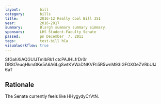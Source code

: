 ```yaml
---
layout:         bill
category:       bills
title:          2016-12 Really Cool Bill 351
year:           2016-2017
summary:        Blargh summary summary simmary.
sponsors:       LHS Student-Faculty Senate
passed:         pn December  7, 2011
tags:           test-bill hCa
visualworkflow: true
---
```



SfGahXiAQGUIJTmIbRk1 ctcPAJHLfrDr0r DRSt7euqHkmGKe5A6A6LgSwtKVWaDNKVFti5R5wnM93lGFOXOeZVRbUIJ6aT 




Rationale
---------
The Senate currently feels like HHygydyCrVtN.

